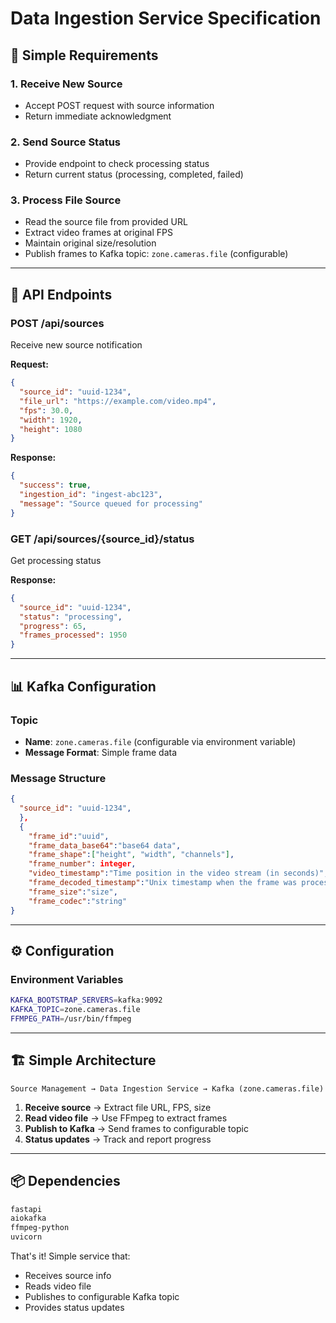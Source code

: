 # Data Ingestion Service Specification

## 🎯 **Simple Requirements**

### **1. Receive New Source**
- Accept POST request with source information
- Return immediate acknowledgment

### **2. Send Source Status**
- Provide endpoint to check processing status
- Return current status (processing, completed, failed)

### **3. Process File Source**
- Read the source file from provided URL
- Extract video frames at original FPS
- Maintain original size/resolution
- Publish frames to Kafka topic: `zone.cameras.file` (configurable)

---

## 📡 **API Endpoints**

### **POST /api/sources**
Receive new source notification

**Request:**
```json
{
  "source_id": "uuid-1234",
  "file_url": "https://example.com/video.mp4",
  "fps": 30.0,
  "width": 1920,
  "height": 1080
}
```

**Response:**
```json
{
  "success": true,
  "ingestion_id": "ingest-abc123",
  "message": "Source queued for processing"
}
```

### **GET /api/sources/{source_id}/status**
Get processing status

**Response:**
```json
{
  "source_id": "uuid-1234",
  "status": "processing",
  "progress": 65,
  "frames_processed": 1950
}
```

---

## 📊 **Kafka Configuration**

### **Topic**
- **Name**: `zone.cameras.file` (configurable via environment variable)
- **Message Format**: Simple frame data

### **Message Structure**
```json
{
  "source_id": "uuid-1234",
  },
  {
    "frame_id":"uuid",
    "frame_data_base64":"base64 data",
    "frame_shape":["height", "width", "channels"],
    "frame_number": integer,
    "video_timestamp":"Time position in the video stream (in seconds)",
    "frame_decoded_timestamp":"Unix timestamp when the frame was processed",,,
    "frame_size":"size",
    "frame_codec":"string"
}
```

---

## ⚙️ **Configuration**

### **Environment Variables**
```bash
KAFKA_BOOTSTRAP_SERVERS=kafka:9092
KAFKA_TOPIC=zone.cameras.file
FFMPEG_PATH=/usr/bin/ffmpeg
```

---

## 🏗️ **Simple Architecture**

```
Source Management → Data Ingestion Service → Kafka (zone.cameras.file)
```

1. **Receive source** → Extract file URL, FPS, size
2. **Read video file** → Use FFmpeg to extract frames
3. **Publish to Kafka** → Send frames to configurable topic
4. **Status updates** → Track and report progress

---

## 📦 **Dependencies**

```txt
fastapi
aiokafka
ffmpeg-python
uvicorn
```

That's it! Simple service that:
- Receives source info
- Reads video file
- Publishes to configurable Kafka topic
- Provides status updates
